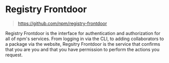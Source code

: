 # Registry Frontdoor
> https://github.com/npm/registry-frontdoor

Registry Frontdoor is the interface for authentication and authorization for
all of npm's services. From logging in via the CLI, to adding collaborators
to a package via the website, Regsitry Frontdoor is the service that
confirms that you are you and that you have permission to perform the 
actions you request.


